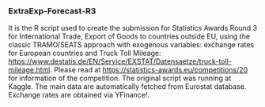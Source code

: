 ### ExtraExp-Forecast-R3
It is the R script used to create the submission for Statistics Awards Round 3 for International Trade, Export of Goods to countries outside EU, using the classic TRAMO/SEATS approach with exogenous variables: exchange rates for European countries and Truck Toll Mileage: https://www.destatis.de/EN/Service/EXSTAT/Datensaetze/truck-toll-mileage.html. Please read at https://statistics-awards.eu/competitions/20 for information of the competition. The original script was running at Kaggle. The main data are automatically fetched from Eurostat database. Exchange rates are obtained via YFinance!.
